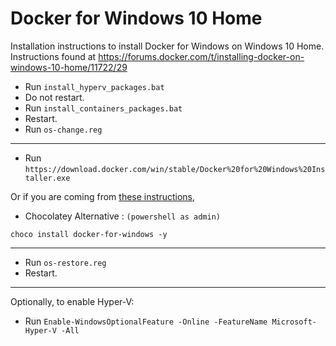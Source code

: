 # Docker for Windows 10 Home
Installation instructions to install Docker for Windows on Windows 10 Home. Instructions found at https://forums.docker.com/t/installing-docker-on-windows-10-home/11722/29

- Run ```install_hyperv_packages.bat```
- Do not restart.
- Run ```install_containers_packages.bat```
- Restart.
- Run ```os-change.reg```
---
- Run ```https://download.docker.com/win/stable/Docker%20for%20Windows%20Installer.exe```

Or if you are coming from [these instructions](https://github.com/mstraughan86/modern-development/),

- Chocolatey Alternative : ```(powershell as admin)```
```
choco install docker-for-windows -y
```
---
- Run ```os-restore.reg```
- Restart.
---
Optionally, to enable Hyper-V:
- Run ```Enable-WindowsOptionalFeature -Online -FeatureName Microsoft-Hyper-V -All```
